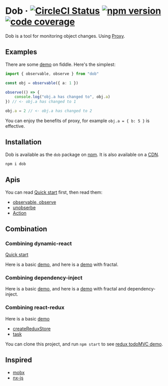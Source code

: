 # Dob &middot; [![CircleCI Status](https://img.shields.io/travis/ascoders/dob/master.svg?style=flat)](https://travis-ci.org/ascoders/dob) [![npm version](https://img.shields.io/npm/v/dob.svg?style=flat)](https://www.npmjs.com/package/dob) [![code coverage](https://codecov.io/github/ascoders/dob)](https://www.npmjs.com/package/dob)

Dob is a tool for monitoring object changes. Using [Proxy](https://developer.mozilla.org/en-US/docs/Web/JavaScript/Reference/Global_Objects/Proxy).

## Examples

There are some [demo](https://jsfiddle.net/1q772uL0/17/) on fiddle. Here's the simplest:

```typescript
import { observable, observe } from "dob"

const obj = observable({ a: 1 })

observe(() => {
    console.log("obj.a has changed to", obj.a)
}) // <· obj.a has changed to 1

obj.a = 2 // <· obj.a has changed to 2
```

You can enjoy the benefits of proxy, for example `obj.a = { b: 5 }` is effective.

## Installation

Dob is available as the `dob` package on [npm](https://www.npmjs.com/package/dob). It is also available on a [CDN](https://unpkg.com/dob@2.2.5/built/bundle.js).

```bash
npm i dob
```

## Apis

You can read [Quick start](./docs/mutable-quick-start.md) first, then read them:

- [observable, observe](./docs/observable.md)
- [unobserbe](./docs/unobserve.md)
- [Action](./docs/action.md)

## Combination

### Combining dynamic-react

[Quick start](./docs/dynamic-react.md)

Here is a basic [demo](https://jsfiddle.net/yp90Lep9/20/), and here is a [demo](https://jsfiddle.net/g19ehhgu/9/) with fractal.

### Combining dependency-inject

Here is a basic [demo](https://jsfiddle.net/bmea0pat/21/), and here is a [demo](https://jsfiddle.net/ppt3ztx7/3/) with fractal and dependency-inject.

### Combining react-redux

Here is a basic [demo](https://jsfiddle.net/56saqqvw/7/)

- [createReduxStore](./docs/createReduxStore.md)
- [task](./docs/task.md)

You can clone this project, and run `npm start` to see [redux todoMVC demo](./src/demo/todo-mvc).

## Inspired

- [mobx](https://github.com/mobxjs/mobx)
- [nx-js](https://github.com/nx-js/observer-util)
